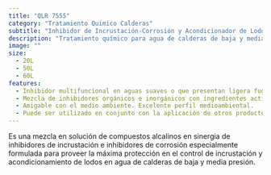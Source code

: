 ```yaml
---
title: "QLR 7555"
category: "Tratamiento Químico Calderas"
subtitle: "Inhibidor de Incrustación-Corrosión y Acondicionador de Lodos"
description: "Tratamiento químico para agua de calderas de baja y media presión."
image: ""
size:
  - 20L
  - 50L
  - 60L
features:
  - Inhibidor multifuncional en aguas suaves o que presentan ligera fuga de dureza.
  - Mezcla de inhibidores orgánicos e inorgánicos con ingredientes activos con reconocimiento USDA y FDA para aplicarse en plantas de procesos de alimentos.
  - Amigable con el medio ambiente. Excelente perfil medioambiental.
  - Puede ser utilizado en conjunto con la aplicación de otros productos de Química LA-RAN.
---
```


Es una mezcla en solución de compuestos alcalinos en sinergia de inhibidores de incrustación e inhibidores de corrosión especialmente formulada para proveer la máxima protección en el control de incrustación y acondicionamiento de lodos en agua de calderas de baja y media presión.